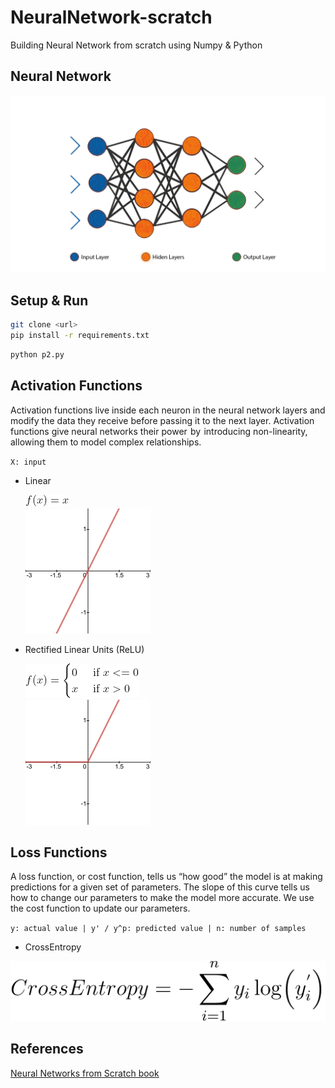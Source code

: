 # NeuralNetwork-scratch

Building Neural Network from scratch using Numpy &amp; Python



## Neural Network

<p align="center">
  <img src="images/nn.webp" width="550px">
</p>

## Setup & Run

```bash
git clone <url>
pip install -r requirements.txt
```

```bash
python p2.py
```

## Activation Functions

Activation functions live inside each neuron in the neural network layers and modify the data they receive before passing it to the next layer. Activation functions give neural networks their power  by  introducing non-linearity, allowing them to model complex relationships.

`X: input`

- Linear

  <img src="images/linear-eq.png" title="f(x) = x" />
  <br>
  <img src="images/linear.png" height="200px">
  
- Rectified Linear Units (ReLU)

  <img src="images/relu-eq.png" title="f(x) = \begin{cases} 0 & \text{ if } x<= 0 \\ x & \text{ if } x>0 \end{cases}" />
  <br>
  <img src="images/relu.png" height="200px">
  
## Loss Functions

A loss function, or cost function, tells us “how good” the model is at making predictions for a given set of parameters. The slope of this curve tells us how to change our parameters to make the model more accurate. We use the cost function to update our parameters.

`y: actual value | y' / y^p: predicted value | n: number of samples`

  - CrossEntropy

  <img src="images/cross_entropy.svg" />

## References 

[Neural Networks from Scratch book](https://nnfs.io)
